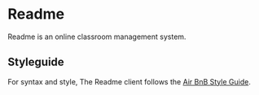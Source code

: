 # Readme
Readme is an online classroom management system.

## Styleguide
For syntax and style, The Readme client follows the [Air BnB Style Guide](https://github.com/airbnb/javascript).

